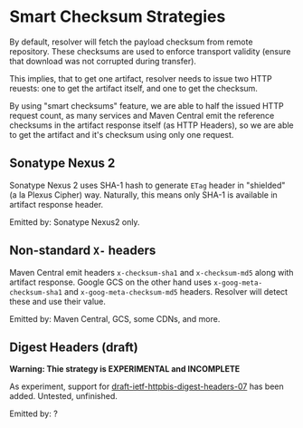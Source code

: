 # Smart Checksum Strategies
<!--
Licensed to the Apache Software Foundation (ASF) under one
or more contributor license agreements.  See the NOTICE file
distributed with this work for additional information
regarding copyright ownership.  The ASF licenses this file
to you under the Apache License, Version 2.0 (the
"License"); you may not use this file except in compliance
with the License.  You may obtain a copy of the License at

    http://www.apache.org/licenses/LICENSE-2.0

Unless required by applicable law or agreed to in writing,
software distributed under the License is distributed on an
"AS IS" BASIS, WITHOUT WARRANTIES OR CONDITIONS OF ANY
KIND, either express or implied.  See the License for the
specific language governing permissions and limitations
under the License.
-->

By default, resolver will fetch the payload checksum from remote repository. These
checksums are used to enforce transport validity (ensure that download was not 
corrupted during transfer).

This implies, that to get one artifact, resolver needs to issue two HTTP reuests:
one to get the artifact itself, and one to get the checksum.

By using "smart checksums" feature, we are able to half the issued HTTP request 
count, as many services and Maven Central emit the reference checksums in
the artifact response itself (as HTTP Headers), so we are able to get the
artifact and it's checksum using only one request.


## Sonatype Nexus 2

Sonatype Nexus 2 uses SHA-1 hash to generate `ETag` header in "shielded" (a la Plexus Cipher)
way. Naturally, this means only SHA-1 is available in artifact response header.

Emitted by: Sonatype Nexus2 only.


## Non-standard `X-` headers

Maven Central emit headers `x-checksum-sha1` and `x-checksum-md5` along with artifact response. 
Google GCS on the other hand uses `x-goog-meta-checksum-sha1` and `x-goog-meta-checksum-md5` 
headers. Resolver will detect these and use their value.

Emitted by: Maven Central, GCS, some CDNs, and more.


## Digest Headers (draft)

**Warning: Thie strategy is EXPERIMENTAL and INCOMPLETE**

As experiment, support for [draft-ietf-httpbis-digest-headers-07](https://www.ietf.org/archive/id/draft-ietf-httpbis-digest-headers-07.html)
has been added. Untested, unfinished.

Emitted by: ?

